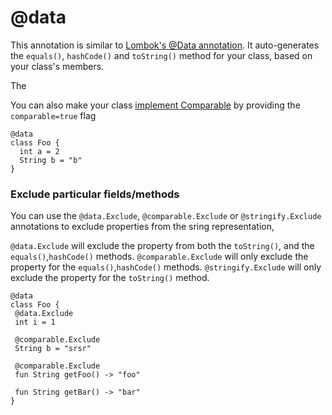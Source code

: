 # @data

This annotation is similar to [Lombok's @Data annotation](https://projectlombok.org/features/Data).
It auto-generates the `equals()`, `hashCode()` and `toString()` method for your class, based on your class's members.

The 

You can also make your class [implement Comparable](./comparable.md) by providing the `comparable=true` flag

```marcel
@data
class Foo {
  int a = 2
  String b = "b"
}
```
### Exclude particular fields/methods
You can use the `@data.Exclude`, `@comparable.Exclude` or `@stringify.Exclude` annotations to exclude properties from the sring representation,

`@data.Exclude` will exclude the property from both the `toString()`, and the `equals()`,`hashCode()` methods.
`@comparable.Exclude` will only exclude the property for the `equals()`,`hashCode()` methods.
`@stringify.Exclude` will only exclude the property for the `toString()` method.

```marcel
@data
class Foo {
 @data.Exclude
 int i = 1

 @comparable.Exclude
 String b = "srsr"

 @comparable.Exclude
 fun String getFoo() -> "foo"

 fun String getBar() -> "bar"
}
```
